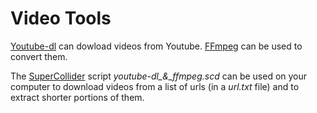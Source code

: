 # Video Tools

[Youtube-dl](https://youtube-dl.org) can dowload videos from Youtube. [FFmpeg](https://ffmpeg.org) can be used to convert them.


The [SuperCollider](https://supercollider.github.io) script *youtube-dl_&_ffmpeg.scd* can be used on your computer to download videos from a list of urls (in a *url.txt* file) and to extract shorter portions of them.
